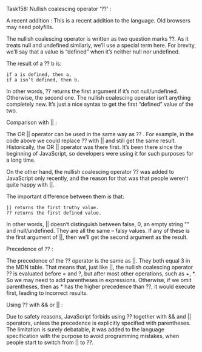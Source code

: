 Task158: Nullish coalescing operator '??' :

A recent addition :
This is a recent addition to the language. Old browsers may need polyfills.

The nullish coalescing operator is written as two question marks ??.
As it treats null and undefined similarly, we’ll use a special term here. For brevity, we’ll say that a value is “defined” when it’s neither null nor undefined.

The result of a ?? b is:

    if a is defined, then a,
    if a isn’t defined, then b.

In other words, ?? returns the first argument if it’s not null/undefined. Otherwise, the second one.
The nullish coalescing operator isn’t anything completely new. It’s just a nice syntax to get the first “defined” value of the two.

Comparison with || :

The OR || operator can be used in the same way as ?? .
For example, in the code above we could replace ?? with || and still get the same result.
Historically, the OR || operator was there first. It’s been there since the beginning of JavaScript, so developers were using it for such purposes for a long time.

On the other hand, the nullish coalescing operator ?? was added to JavaScript only recently, and the reason for that was that people weren’t quite happy with ||.

The important difference between them is that:

    || returns the first truthy value.
    ?? returns the first defined value.
In other words, || doesn’t distinguish between false, 0, an empty string "" and null/undefined. They are all the same – falsy values. If any of these is the first argument of ||, 
then we’ll get the second argument as the result.

Precedence of ?? :

The precedence of the ?? operator is the same as ||. They both equal 3 in the MDN table.
That means that, just like ||, the nullish coalescing operator ?? is evaluated before = and ?, but after most 
other operations, such as +, *.
So we may need to add parentheses in expressions. Otherwise, if we omit parentheses, then as * has the higher precedence than ??, it would execute first, leading to incorrect results.

Using ?? with && or || :

Due to safety reasons, JavaScript forbids using ?? together with && and || operators, unless the precedence is explicitly specified with parentheses.
The limitation is surely debatable, it was added to the language specification with the purpose to avoid programming mistakes, when people start to switch from || to ??. 
